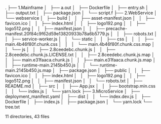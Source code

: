 .
├── 1.Mainframe
│   ├── a.out
│   ├── Dockerfile
│   ├── entry.sh
│   ├── output.txt
│   ├── package.json
│   └── script.f
├── 2.WebService
│   └── webservice
│       ├── build
│       │   ├── asset-manifest.json
│       │   ├── favicon.ico
│       │   ├── index.html
│       │   ├── logo192.png
│       │   ├── logo512.png
│       │   ├── manifest.json
│       │   ├── precache-manifest.20f84c9f62d59e13820933b78a6b5779.js
│       │   ├── robots.txt
│       │   ├── service-worker.js
│       │   └── static
│       │       ├── css
│       │       │   ├── main.4b46f80f.chunk.css
│       │       │   └── main.4b46f80f.chunk.css.map
│       │       └── js
│       │           ├── 2.8ceedebc.chunk.js
│       │           ├── 2.8ceedebc.chunk.js.LICENSE.txt
│       │           ├── 2.8ceedebc.chunk.js.map
│       │           ├── main.e31faaca.chunk.js
│       │           ├── main.e31faaca.chunk.js.map
│       │           ├── runtime-main.2145b450.js
│       │           └── runtime-main.2145b450.js.map
│       ├── package.json
│       ├── public
│       │   ├── favicon.ico
│       │   ├── index.html
│       │   ├── logo192.png
│       │   ├── logo512.png
│       │   ├── manifest.json
│       │   └── robots.txt
│       ├── README.md
│       ├── src
│       │   ├── App.jsx
│       │   ├── bootstrap.min.css
│       │   └── index.js
│       └── yarn.lock
├── 3.MicroService
│   ├── deployment_manifest.yaml
│   ├── dist
│   │   └── index.dev.js
│   ├── Dockerfile
│   ├── index.js
│   ├── package.json
│   └── yarn.lock
└── tree.txt

11 directories, 43 files
